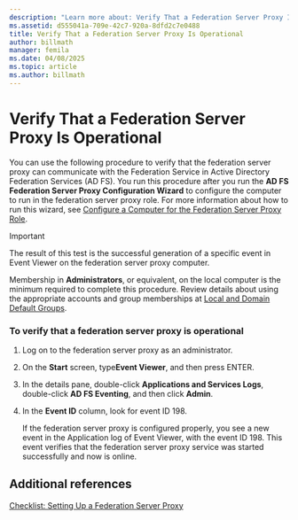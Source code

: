 ```yaml
---
description: "Learn more about: Verify That a Federation Server Proxy Is Operational"
ms.assetid: d555041a-709e-42c7-920a-8dfd2c7e0488
title: Verify That a Federation Server Proxy Is Operational
author: billmath
manager: femila
ms.date: 04/08/2025
ms.topic: article
ms.author: billmath
---
```



# Verify That a Federation Server Proxy Is Operational


You can use the following procedure to verify that the federation server proxy can communicate with the Federation Service in Active Directory Federation Services \(AD FS\). You run this procedure after you run the **AD FS Federation Server Proxy Configuration Wizard** to configure the computer to run in the federation server proxy role. For more information about how to run this wizard, see [Configure a Computer for the Federation Server Proxy Role](Configure-a-Computer-for-the-Federation-Server-Proxy-Role.md).

> [!IMPORTANT]
> The result of this test is the successful generation of a specific event in Event Viewer on the federation server proxy computer.

Membership in **Administrators**, or equivalent, on the local computer is the minimum required to complete this procedure.  Review details about using the appropriate accounts and group memberships at [Local and Domain Default Groups](/previous-versions/orphan-topics/ws.10/dd728026(v=ws.10)).

### To verify that a federation server proxy is operational

1.  Log on to the federation server proxy as an administrator.

2.  On the **Start** screen, type**Event Viewer**, and then press ENTER.

3.  In the details pane, double\-click **Applications and Services Logs**, double\-click **AD FS Eventing**, and then click **Admin**.

4.  In the **Event ID** column, look for event ID 198.

    If the federation server proxy is configured properly, you see a new event in the Application log of Event Viewer, with the event ID 198. This event verifies that the federation server proxy service was started successfully and now is online.

## Additional references
[Checklist: Setting Up a Federation Server Proxy](Checklist--Setting-Up-a-Federation-Server-Proxy.md)
